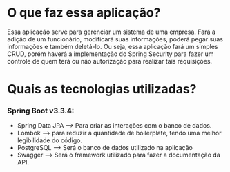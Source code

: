 # O que faz essa aplicação?
Essa aplicação serve para gerenciar um sistema de uma empresa.
Fará a adição de um funcionário, modificará suas informações, poderá pegar suas informações e também deletá-lo. 
Ou seja, essa aplicação fará um simples CRUD, porém haverá a implementação do Spring Security para fazer um controle de quem terá ou não autorização para realizar tais requisições.

# Quais as tecnologias utilizadas?
### Spring Boot v3.3.4:
* Spring Data JPA --> Para criar as interações com o banco de dados.
* Lombok --> para reduzir a quantidade de boilerplate, tendo uma melhor legibilidade do código.
* PostgreSQL --> Será o banco de dados utilizado na aplicação
* Swagger --> Será o framework utilizado para fazer a documentação da API.
